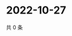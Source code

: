 # 2022-10-27

共 0 条

<!-- BEGIN WEIBO -->
<!-- 最后更新时间 Thu Oct 27 2022 21:45:36 GMT+0800 (China Standard Time) -->

<!-- END WEIBO -->

